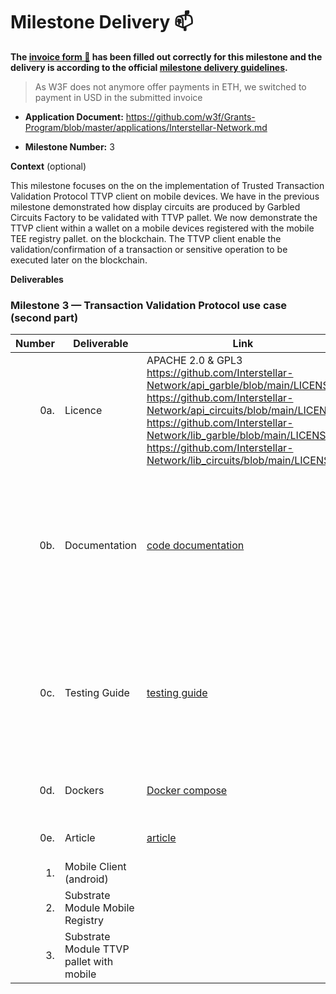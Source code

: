 # Milestone Delivery :mailbox:



**The [invoice form :pencil:](https://docs.google.com/forms/d/e/1FAIpQLSfmNYaoCgrxyhzgoKQ0ynQvnNRoTmgApz9NrMp-hd8mhIiO0A/viewform) has been filled out correctly for this milestone and the delivery is according to the official [milestone delivery guidelines](https://github.com/w3f/Grants-Program/blob/master/docs/milestone-deliverables-guidelines.md).**  

> As W3F does not anymore offer payments in ETH, we switched to payment in USD in the submitted invoice

* **Application Document:** https://github.com/w3f/Grants-Program/blob/master/applications/Interstellar-Network.md

* **Milestone Number:**  3

**Context** (optional)

This milestone focuses on the on the implementation of Trusted Transaction Validation Protocol TTVP client 
on mobile devices. We have in the previous milestone demonstrated how display circuits are produced by Garbled Circuits Factory to be validated 
with TTVP pallet.
We now demonstrate the TTVP client within a wallet on a mobile devices registered with the mobile TEE registry pallet.
on the blockchain. 
The TTVP client enable the validation/confirmation of a transaction or sensitive operation to be executed later on the blockchain.


**Deliverables**


### Milestone 3 — Transaction Validation Protocol use case (second part)


| Number | Deliverable | Link | Notes  |
| -----: | ----------- | -----------|------------ |
| 0a. | Licence  |  APACHE 2.0 & GPL3 https://github.com/Interstellar-Network/api_garble/blob/main/LICENSE  https://github.com/Interstellar-Network/api_circuits/blob/main/LICENSE https://github.com/Interstellar-Network/lib_garble/blob/main/LICENSE https://github.com/Interstellar-Network/lib_circuits/blob/main/LICENSE | Only a part of the JustGarble repository is licenced with GPL3 and isolated with APIs |
| 0b. | Documentation  |  [code documentation](https://book.interstellar.gg/M3.html#code-documentation  ) | Please read first Garbled Circuit Factory (GCF) and Trusted Transaction Validation Protocol (TTVP) [overviews](https://book.interstellar.gg/M2.html#garbled-circuit-factory-gcf-overview)   |
| 0c. | Testing Guide | [testing guide](https://book.interstellar.gg/M3.html#testing-guide) | Core functions due to the specificity of the architecture are mainly covered with integration tests |
| 0d. | Dockers | [Docker compose](https://github.com/Interstellar-Network/Interstellar-Book/blob/docker-compose/docker-compose.yml) | [How to launch docker compose]( https://book.interstellar.gg/M3_demo_tutorial.html)   |
| 0e. | Article | [article](https://book.interstellar.gg/M3.html#article)  |   links in Mx Interstellar Book  |  
| 1. | Mobile Client (android) |      |  |  
| 2. | Substrate Module Mobile Registry|   | | 
| 3. | Substrate Module TTVP pallet with mobile |  |   | 

 
